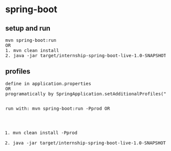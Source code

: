 # spring-boot

<h2>setup and run</h2>
<pre>
mvn spring-boot:run
OR
1. mvn clean install
2. java -jar target/internship-spring-boot-live-1.0-SNAPSHOT.jar
</pre>

<h2>profiles</h2>
<pre>
define in application.properties
OR
programatically by SpringApplication.setAdditionalProfiles("dev");

run with: mvn spring-boot:run -Pprod
OR
1. mvn clean install -Pprod
2. java -jar target/internship-spring-boot-live-1.0-SNAPSHOT.jar
</pre>


